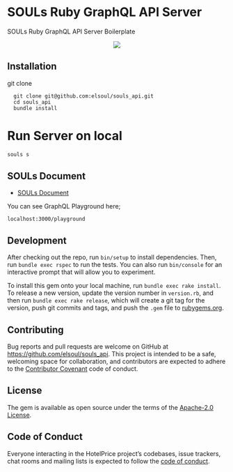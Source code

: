 # SOULs Ruby GraphQL API Server
SOULs Ruby GraphQL API Server Boilerplate

<p align="center">

  <a aria-label="Ruby logo" href="https://el-soul.com">
    <img src="https://badgen.net/badge/icon/Made%20by%20ELSOUL?icon=ruby&label&color=black&labelColor=black">
  </a>
  <br/>
</p>

## Installation

git clone

```
  git clone git@github.com:elsoul/souls_api.git
  cd souls_api
  bundle install
```


# Run Server on local

```ruby
souls s
```


## SOULs Document

- [SOULs Document](https://souls.elsoul.nl/)




You can see GraphQL Playground here;

`localhost:3000/playground`





## Development

After checking out the repo, run `bin/setup` to install dependencies. Then, run `bundle exec rspec` to run the tests. You can also run `bin/console` for an interactive prompt that will allow you to experiment.

To install this gem onto your local machine, run `bundle exec rake install`. To release a new version, update the version number in `version.rb`, and then run `bundle exec rake release`, which will create a git tag for the version, push git commits and tags, and push the `.gem` file to [rubygems.org](https://rubygems.org/gems/souls_api).

## Contributing

Bug reports and pull requests are welcome on GitHub at https://github.com/elsoul/souls_api. This project is intended to be a safe, welcoming space for collaboration, and contributors are expected to adhere to the [Contributor Covenant](http://contributor-covenant.org) code of conduct.

## License

The gem is available as open source under the terms of the [Apache-2.0 License](https://www.apache.org/licenses/LICENSE-2.0).

## Code of Conduct

Everyone interacting in the HotelPrice project’s codebases, issue trackers, chat rooms and mailing lists is expected to follow the [code of conduct](https://github.com/elsoul/souls_api/blob/master/CODE_OF_CONDUCT.md).
